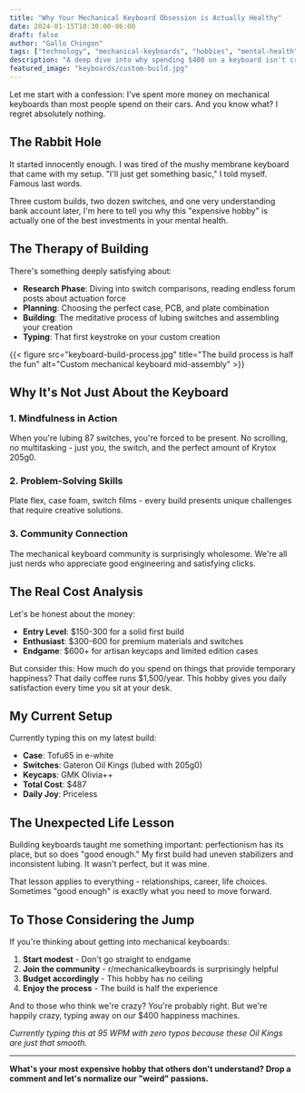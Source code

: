 ```yaml
---
title: "Why Your Mechanical Keyboard Obsession is Actually Healthy"
date: 2024-01-15T10:30:00-06:00
draft: false
author: "Gallo Chingon"
tags: ["technology", "mechanical-keyboards", "hobbies", "mental-health"]
description: "A deep dive into why spending $400 on a keyboard isn't crazy - it's therapeutic."
featured_image: "keyboards/custom-build.jpg"
---
```


Let me start with a confession: I've spent more money on mechanical keyboards than most people spend on their cars. And you know what? I regret absolutely nothing.

## The Rabbit Hole

It started innocently enough. I was tired of the mushy membrane keyboard that came with my setup. "I'll just get something basic," I told myself. Famous last words.

Three custom builds, two dozen switches, and one very understanding bank account later, I'm here to tell you why this "expensive hobby" is actually one of the best investments in your mental health.

## The Therapy of Building

There's something deeply satisfying about:

- **Research Phase**: Diving into switch comparisons, reading endless forum posts about actuation force
- **Planning**: Choosing the perfect case, PCB, and plate combination
- **Building**: The meditative process of lubing switches and assembling your creation
- **Typing**: That first keystroke on your custom creation

{{< figure src="keyboard-build-process.jpg" title="The build process is half the fun" alt="Custom mechanical keyboard mid-assembly" >}}

## Why It's Not Just About the Keyboard

### 1. Mindfulness in Action
When you're lubing 87 switches, you're forced to be present. No scrolling, no multitasking - just you, the switch, and the perfect amount of Krytox 205g0.

### 2. Problem-Solving Skills
Plate flex, case foam, switch films - every build presents unique challenges that require creative solutions.

### 3. Community Connection
The mechanical keyboard community is surprisingly wholesome. We're all just nerds who appreciate good engineering and satisfying clicks.

## The Real Cost Analysis

Let's be honest about the money:

- **Entry Level**: $150-300 for a solid first build
- **Enthusiast**: $300-600 for premium materials and switches
- **Endgame**: $600+ for artisan keycaps and limited edition cases

But consider this: How much do you spend on things that provide temporary happiness? That daily coffee runs $1,500/year. This hobby gives you daily satisfaction every time you sit at your desk.

## My Current Setup

Currently typing this on my latest build:
- **Case**: Tofu65 in e-white
- **Switches**: Gateron Oil Kings (lubed with 205g0)
- **Keycaps**: GMK Olivia++ 
- **Total Cost**: $487
- **Daily Joy**: Priceless

## The Unexpected Life Lesson

Building keyboards taught me something important: perfectionism has its place, but so does "good enough." My first build had uneven stabilizers and inconsistent lubing. It wasn't perfect, but it was mine.

That lesson applies to everything - relationships, career, life choices. Sometimes "good enough" is exactly what you need to move forward.

## To Those Considering the Jump

If you're thinking about getting into mechanical keyboards:

1. **Start modest** - Don't go straight to endgame
2. **Join the community** - r/mechanicalkeyboards is surprisingly helpful
3. **Budget accordingly** - This hobby has no ceiling
4. **Enjoy the process** - The build is half the experience

And to those who think we're crazy? You're probably right. But we're happily crazy, typing away on our $400 happiness machines.

*Currently typing this at 95 WPM with zero typos because these Oil Kings are just that smooth.*

---

**What's your most expensive hobby that others don't understand? Drop a comment and let's normalize our "weird" passions.**
